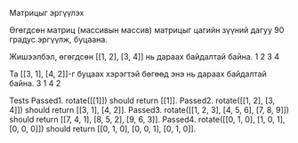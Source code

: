 Матрицыг эргүүлэх 

Өгөгдсөн матриц (массивын массив) матрицыг цагийн зүүний дагуу 90 градус эргүүлж, буцаана. 

Жишээлбэл, өгөгдсөн [[1, 2], [3, 4]] нь дараах байдалтай байна. 1 2 3 4 

Та [[3, 1], [4, 2]]-г буцаах хэрэгтэй бөгөөд энэ нь дараах байдалтай байна. 3 1 4 2

Tests
Passed1. rotate([[1]]) should return [[1]].
Passed2. rotate([[1, 2], [3, 4]]) should return [[3, 1], [4, 2]].
Passed3. rotate([[1, 2, 3], [4, 5, 6], [7, 8, 9]]) should return [[7, 4, 1], [8, 5, 2], [9, 6, 3]].
Passed4. rotate([[0, 1, 0], [1, 0, 1], [0, 0, 0]]) should return [[0, 1, 0], [0, 0, 1], [0, 1, 0]].